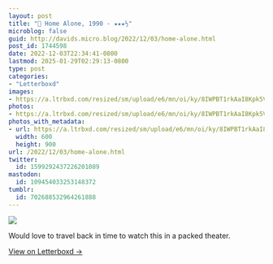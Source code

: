 ```yaml
---
layout: post
title: "🍿 Home Alone, 1990 - ★★★½"
microblog: false
guid: http://davids.micro.blog/2022/12/03/home-alone.html
post_id: 1744598
date: 2022-12-03T22:34:41-0800
lastmod: 2025-01-29T02:29:13-0800
type: post
categories:
- "Letterboxd"
images:
- https://a.ltrbxd.com/resized/sm/upload/e6/mn/oi/ky/8IWPBT1rkAaI8Kpk5V3WfQRklJ7-0-600-0-900-crop.jpg?v=cb22d36a0e
photos:
- https://a.ltrbxd.com/resized/sm/upload/e6/mn/oi/ky/8IWPBT1rkAaI8Kpk5V3WfQRklJ7-0-600-0-900-crop.jpg?v=cb22d36a0e
photos_with_metadata:
- url: https://a.ltrbxd.com/resized/sm/upload/e6/mn/oi/ky/8IWPBT1rkAaI8Kpk5V3WfQRklJ7-0-600-0-900-crop.jpg?v=cb22d36a0e
  width: 600
  height: 900
url: /2022/12/03/home-alone.html
twitter:
  id: 1599292437226201089
mastodon:
  id: 109454033253148372
tumblr:
  id: 702688532964261888
---
```

 <p><img src="https://a.ltrbxd.com/resized/sm/upload/e6/mn/oi/ky/8IWPBT1rkAaI8Kpk5V3WfQRklJ7-0-600-0-900-crop.jpg?v=cb22d36a0e"/></p> <p>Would love to travel back in time to watch this in a packed theater.</p> 
<p><a href="https://letterboxd.com/theschlaepfer/film/home-alone/1/">View on Letterboxd →</a></p>
